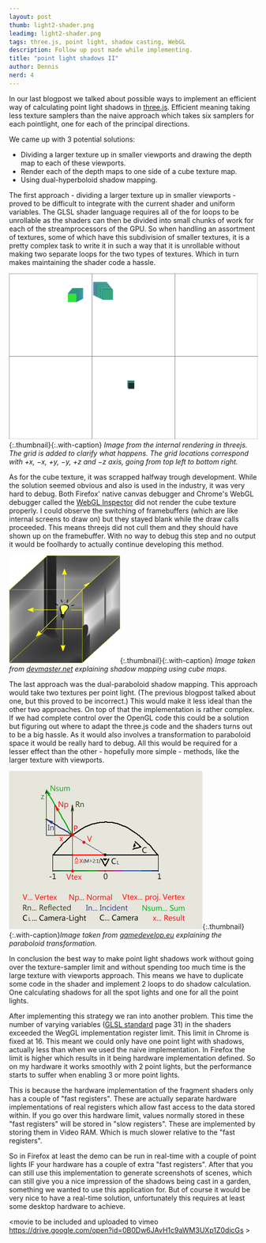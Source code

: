 ```yaml
---
layout: post
thumb: light2-shader.png
leadimg: light2-shader.png
tags: three.js, point light, shadow casting, WebGL
description: Follow up post made while implementing.
title: "point light shadows II"
author: Dennis
nerd: 4
---
```


In our last blogpost we talked about possible ways to implement an efficient way of calculating point light shadows in [three.js].
Efficient meaning taking less texture samplers than the naive approach which takes six samplers for each pointlight, one for each of the principal directions.

We came up with 3 potential solutions:

* Dividing a larger texture up in smaller viewports and drawing the depth map to each of these viewports.
* Render each of the depth maps to one side of a cube texture map.
* Using dual-hyperboloid shadow mapping.

The first approach - dividing a larger texture up in smaller viewports - proved to be difficult to integrate with the current shader and uniform variables.
The GLSL shader language requires all of the for loops to be unrollable as the shaders can then be divided into small chunks of work for each of the streamprocessors of the GPU.
So when handling an assortment of textures, some of which have this subdivision of smaller textures, it is a pretty complex task to write it in such a way that it is unrollable without making two separate loops for the two types of textures. Which in turn makes maintaining the shader code a hassle.

![viewports](/img/blog/light2-viewports-grid.png){:.thumbnail}{:.with-caption}
*Image from the internal rendering in threejs. The grid is added to clarify what happens. The grid locations correspond with +x, &minus;x, +y, &minus;y, +z and &minus;z axis, going from top left to bottom right.*

As for the cube texture, it was scrapped halfway trough development. While the solution seemed obvious and also is used in the industry, it was very hard to debug.
Both Firefox' native canvas debugger and Chrome's WebGL debugger called the [WebGL Inspector] did not render the cube texture properly. I could observe the switching of framebuffers (which are like internal screens to draw on) but they stayed blank while the draw calls proceeded. This means threejs did not cull them and they should have shown up on the framebuffer. With no way to debug this step and no output it would be foolhardy to actually continue developing this method.

![cube depth map](/img/blog/light2-shadow-cube.png){:.thumbnail}{:.with-caption}
*Image taken from [devmaster.net] explaining shadow mapping using cube maps.*

The last approach was the dual-paraboloid shadow mapping. This approach would take two textures per point light. (The previous blogpost talked about one, but this proved to be incorrect.) This would make it less ideal than the other two approaches. On top of that the implementation is rather complex. If we had complete control over the OpenGL code this could be a solution but figuring out where to adapt the three.js code and the shaders turns out to be a big hassle. As it would also involves a transformation to paraboloid space it would be really hard to debug. All this would be required for a lesser effect than the other - hopefully more simple - methods, like the larger texture with viewports.

![paraboloid transformation](/img/blog/light2-paraboloid-transformation.png){:.thumbnail}{:.with-caption}*Image taken from [gamedevelop.eu] explaining the paraboloid transformation.*

In conclusion the best way to make point light shadows work without going over the texture-sampler limit and without spending too much time is the large texture with viewports approach. This means we have to duplicate some code in the shader and implement 2 loops to do shadow calculation. One calculating shadows for all the spot lights and one for all the point lights.

After implementing this strategy we ran into another problem. This time the number of varying variables ([GLSL standard] page 31) in the shaders exceeded the WegGL implementation register limit. This limit in Chrome is fixed at 16. This meant we could only have one point light with shadows, actually less than when we used the naive implementation. In Firefox the limit is higher which results in it being hardware implementation defined. So on my hardware it works smoothly with 2 point lights, but the performance starts to suffer when enabling 3 or more point lights.

This is because the hardware implementation of the fragment shaders only has a couple of "fast registers". These are actually separate hardware implementations of real registers which allow fast access to the data stored within. If you go over this hardware limit, values normally stored in these "fast registers" will be stored in "slow registers". These are implemented by storing them in Video RAM. Which is much slower relative to the "fast registers".

So in Firefox at least the demo can be run in real-time with a couple of point lights IF your hardware has a couple of extra "fast registers". After that you can still use this implementation to generate screenshots of scenes, which can still give you a nice impression of the shadows being cast in a garden, something we wanted to use this application for. But of course it would be very nice to have a real-time solution, unfortunately this requires at least some desktop hardware to achieve.

&lt;movie to be included and uploaded to vimeo https://drive.google.com/open?id=0B0Dw6JAvH1c9aWM3UXp1Z0dicGs &gt;

[GLSL standard]: https://www.khronos.org/files/opengles_shading_language.pdf#page=37
[devmaster.net]: http://devmaster.net/p/3002/shader-effects-shadow-mapping
[gamedevelop.eu]: http://gamedevelop.eu/en/tutorials/dual-paraboloid-shadow-mapping.htm
[WebGL Inspector]: http://benvanik.github.io/WebGL-Inspector/ "WebGL inspector homepage"
[three.js]: http://threejs.org/ "three.js homepage"
